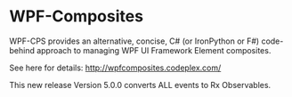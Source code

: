 # WPF-Composites
WPF-CPS provides an alternative, concise, C# (or IronPython or F#) code-behind approach to managing WPF UI Framework Element composites.

See here for details: http://wpfcomposites.codeplex.com/

This new release Version 5.0.0 converts ALL events to Rx Observables.
